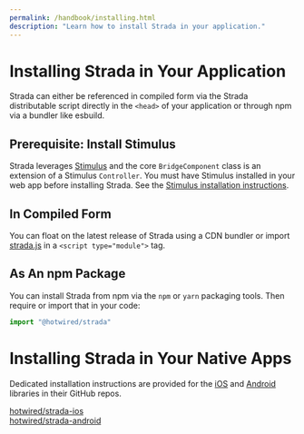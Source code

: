 ```yaml
---
permalink: /handbook/installing.html
description: "Learn how to install Strada in your application."
---
```


# Installing Strada in Your Application

Strada can either be referenced in compiled form via the Strada distributable script directly in the `<head>` of your application or through npm via a bundler like esbuild.

## Prerequisite: Install Stimulus

Strada leverages [Stimulus](https://stimulus.hotwired.dev) and the core `BridgeComponent` class is an extension of a Stimulus `Controller`. You must have Stimulus installed in your web app before installing Strada. See the [Stimulus installation instructions](https://stimulus.hotwired.dev/handbook/installing).

## In Compiled Form

You can float on the latest release of Strada using a CDN bundler or import <a href="https://unpkg.com/@hotwired/strada/dist/strada.js">strada.js</a> in a `<script type="module">` tag.

## As An npm Package

You can install Strada from npm via the `npm` or `yarn` packaging tools. Then require or import that in your code:

```javascript
import "@hotwired/strada"
```

# Installing Strada in Your Native Apps

Dedicated installation instructions are provided for the [iOS](https://github.com/hotwired/strada-ios) and [Android](https://github.com/hotwired/strada-android) libraries in their GitHub repos.

<div class="landing-actions">
  <a class="landing-actions__item" href="https://github.com/hotwired/strada-ios">
    <div class="landing-actions__icon landing-actions__icon--github" aria-hidden="true"></div>
    hotwired/strada-ios
  </a>

  <a class="landing-actions__item" href="https://github.com/hotwired/strada-android">
    <div class="landing-actions__icon landing-actions__icon--github" aria-hidden="true"></div>
    hotwired/strada-android
  </a>
</div>
